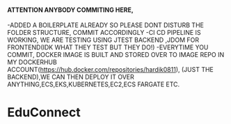 #### ATTENTION ANYBODY COMMITING HERE, 
-ADDED A BOILERPLATE ALREADY SO PLEASE DONT DISTURB THE FOLDER STRUCTURE, COMMIT ACCORDINGLY
-CI CD PIPELINE IS WORKING, WE ARE TESTING USING  JTEST  BACKEND ,JDOM FOR FRONTEND(IDK WHAT THEY TEST BUT THEY DO!)
-EVERYTIME YOU COMMIT, DOCKER IMAGE IS BUILT AND STORED OVER TO IMAGE REPO IN MY DOCKERHUB ACCOUNT(https://hub.docker.com/repositories/hardik0811), (JUST THE BACKEND),WE CAN THEN DEPLOY IT OVER ANYTHING,ECS,EKS,KUBERNETES,EC2,ECS FARGATE ETC.

# EduConnect
